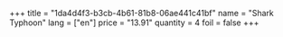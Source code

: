 +++
title = "1da4d4f3-b3cb-4b61-81b8-06ae441c41bf"
name = "Shark Typhoon"
lang = ["en"]
price = "13.91"
quantity = 4
foil = false
+++
